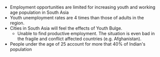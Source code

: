 - Employment opportunities are limited for increasing youth and working age population in South Asia
- Youth unemployment rates are 4 times than those of adults in the region.
- Cities in South Asia will feel the effects of Youth Bulge.
	- Unable to find productive employment. The situation is even bad in the fragile and conflict affected countries (e.g. Afghanistan).
- People under the age of 25 account for more that 40% of Indian's population
